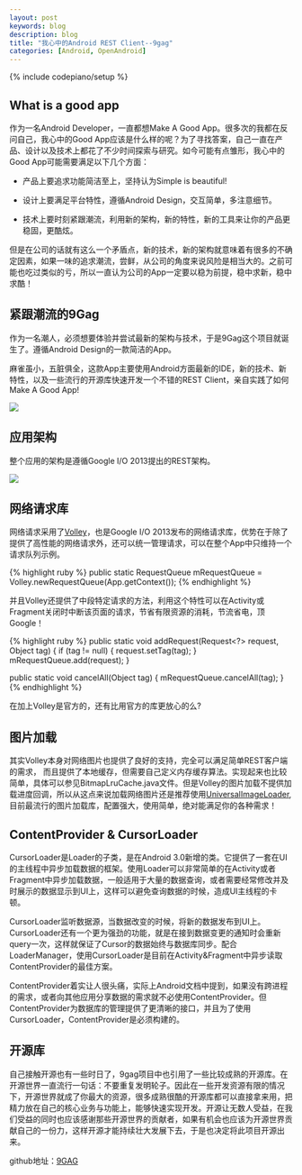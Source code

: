 ```yaml
---
layout: post
keywords: blog
description: blog
title: "我心中的Android REST Client--9gag"
categories: [Android, OpenAndroid]
---
```

{% include codepiano/setup %}

## What is a good app

作为一名Android Developer，一直都想Make A Good App。很多次的我都在反问自己，我心中的Good App应该是什么样的呢？为了寻找答案，自己一直在产品、设计以及技术上都花了不少时间探索与研究。如今可能有点雏形，我心中的Good App可能需要满足以下几个方面：

* 产品上要追求功能简洁至上，坚持认为Simple is beautiful!

* 设计上要满足平台特性，遵循Android Design，交互简单，多注意细节。

* 技术上要时刻紧跟潮流，利用新的架构，新的特性，新的工具来让你的产品更稳固，更酷炫。

但是在公司的话就有这么一个矛盾点，新的技术，新的架构就意味着有很多的不确定因素，如果一味的追求潮流，尝鲜，从公司的角度来说风险是相当大的。之前可能也吃过类似的亏，所以一直认为公司的App一定要以稳为前提，稳中求新，稳中求酷！

## 紧跟潮流的9Gag

作为一名潮人，必须想要体验并尝试最新的架构与技术，于是9Gag这个项目就诞生了。遵循Android Design的一款简洁的App。

麻雀虽小，五脏俱全，这款App主要使用Android方面最新的IDE，新的技术、新特性，以及一些流行的开源库快速开发一个不错的REST Client，亲自实践了如何Make A Good App!

<img src="https://raw.github.com/stormzhang/9GAG/master/art/9gag.jpg" />

## 应用架构

整个应用的架构是遵循Google I/O 2013提出的REST架构。

<img src="/image/android_rest.png">

## 网络请求库

网络请求采用了[Volley](https://github.com/stormzhang/AndroidVolley)，也是Google I/O 2013发布的网络请求库，优势在于除了提供了高性能的网络请求外，还可以统一管理请求，可以在整个App中只维持一个请求队列示例。

{% highlight ruby %}
public static RequestQueue mRequestQueue = Volley.newRequestQueue(App.getContext());
{% endhighlight %}

并且Volley还提供了中段特定请求的方法，利用这个特性可以在Activity或Fragment关闭时中断该页面的请求，节省有限资源的消耗，节流省电，顶Google！

{% highlight ruby %}
public static void addRequest(Request<?> request, Object tag) {
    if (tag != null) {
        request.setTag(tag);
    }
    mRequestQueue.add(request);
}

public static void cancelAll(Object tag) {
    mRequestQueue.cancelAll(tag);
}
{% endhighlight %}

在加上Volley是官方的，还有比用官方的库更放心的么?

## 图片加载

其实Volley本身对网络图片也提供了良好的支持，完全可以满足简单REST客户端的需求， 而且提供了本地缓存，但需要自己定义内存缓存算法。实现起来也比较简单，具体可以参见BitmapLruCache.java文件。但是Volley的图片加载不提供加载进度回调，所以从这点来说加载网络图片还是推荐使用[UniversalImageLoader](https://github.com/nostra13/Android-Universal-Image-Loader),目前最流行的图片加载库，配置强大，使用简单，绝对能满足你的各种需求！

## ContentProvider & CursorLoader

CursorLoader是Loader的子类，是在Android 3.0新增的类。它提供了一套在UI的主线程中异步加载数据的框架。使用Loader可以非常简单的在Activity或者Fragment中异步加载数据，一般适用于大量的数据查询，或者需要经常修改并及时展示的数据显示到UI上，这样可以避免查询数据的时候，造成UI主线程的卡顿。

CursorLoader监听数据源，当数据改变的时候，将新的数据发布到UI上。CursorLoader还有一个更为强劲的功能，就是在接到数据变更的通知时会重新query一次，这样就保证了Cursor的数据始终与数据库同步。配合LoaderManager，使用CursorLoader是目前在Activity&Fragment中异步读取ContentProvider的最佳方案。

ContentProvider着实让人很头痛，实际上Android文档中提到，如果没有跨进程的需求，或者向其他应用分享数据的需求就不必使用ContentProvider。但ContentProvider为数据库的管理提供了更清晰的接口，并且为了使用CursorLoader，ContentProvider是必须构建的。

## 开源库

自己接触开源也有一些时日了，9gag项目中也引用了一些比较成熟的开源库。在开源世界一直流行一句话：不要重复发明轮子。因此在一些开发资源有限的情况下，开源世界就成了你最大的资源，很多成熟很酷的开源库都可以直接拿来用，把精力放在自己的核心业务与功能上，能够快速实现开发。开源让无数人受益，在我们受益的同时也应该感谢那些开源世界的贡献者，如果有机会也应该为开源世界贡献自己的一份力，这样开源才能持续壮大发展下去，于是也决定将此项目开源出来。

github地址：[9GAG](https://github.com/stormzhang/9GAG)


